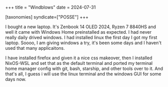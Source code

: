 +++
title = "Windblows"
date = 2024-07-31

[taxonomies]
syndicate=["POSSE"]
+++

I bought a new laptop. It's Zenbook 14 OLED 2024, Ryzen 7 8840HS and well it came with Windows Home preinstalled as expected. I had never really daily drived windows. I had installed linux the first day I got my first laptop. Soooo, I am giving windows a try, it's been some days and I haven't used that many applicaitons.

I have installed firefox and given it a nice css makeover, then I installed NixOS-WSL and set that as the default terminal and ported my terminal home manager config with git, bash, starship, and other tools over to it. And that's all, I guess i will use the linux terminal and the windows GUI for some days now.
